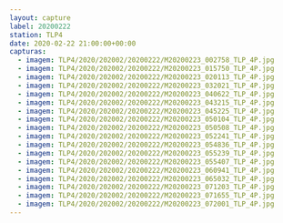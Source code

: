 ```yaml
---
layout: capture
label: 20200222
station: TLP4
date: 2020-02-22 21:00:00+00:00
capturas:
  - imagem: TLP4/2020/202002/20200222/M20200223_002758_TLP_4P.jpg
  - imagem: TLP4/2020/202002/20200222/M20200223_015750_TLP_4P.jpg
  - imagem: TLP4/2020/202002/20200222/M20200223_020113_TLP_4P.jpg
  - imagem: TLP4/2020/202002/20200222/M20200223_032021_TLP_4P.jpg
  - imagem: TLP4/2020/202002/20200222/M20200223_040622_TLP_4P.jpg
  - imagem: TLP4/2020/202002/20200222/M20200223_043215_TLP_4P.jpg
  - imagem: TLP4/2020/202002/20200222/M20200223_045225_TLP_4P.jpg
  - imagem: TLP4/2020/202002/20200222/M20200223_050104_TLP_4P.jpg
  - imagem: TLP4/2020/202002/20200222/M20200223_050508_TLP_4P.jpg
  - imagem: TLP4/2020/202002/20200222/M20200223_052241_TLP_4P.jpg
  - imagem: TLP4/2020/202002/20200222/M20200223_054836_TLP_4P.jpg
  - imagem: TLP4/2020/202002/20200222/M20200223_055239_TLP_4P.jpg
  - imagem: TLP4/2020/202002/20200222/M20200223_055407_TLP_4P.jpg
  - imagem: TLP4/2020/202002/20200222/M20200223_060941_TLP_4P.jpg
  - imagem: TLP4/2020/202002/20200222/M20200223_065032_TLP_4P.jpg
  - imagem: TLP4/2020/202002/20200222/M20200223_071203_TLP_4P.jpg
  - imagem: TLP4/2020/202002/20200222/M20200223_071655_TLP_4P.jpg
  - imagem: TLP4/2020/202002/20200222/M20200223_072001_TLP_4P.jpg
---
```

